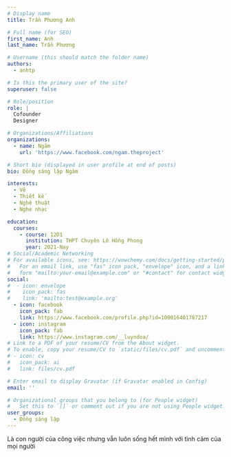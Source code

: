 ```yaml
---
# Display name
title: Trần Phương Anh

# Full name (for SEO)
first_name: Anh
last_name: Trần Phương

# Username (this should match the folder name)
authors:
  - anhtp

# Is this the primary user of the site?
superuser: false

# Role/position
role: |
  Cofounder  
  Designer

# Organizations/Affiliations
organizations:
  - name: Ngăm
    url: 'https://www.facebook.com/ngam.theproject'

# Short bio (displayed in user profile at end of posts)
bio: Đồng sáng lập Ngăm

interests:
  - Vẽ
  - Thiết kế
  - Nghệ thuật
  - Nghe nhạc

education:
  courses:
    - course: 12D1
      institution: THPT Chuyên Lê Hồng Phong
      year: 2021-Nay
# Social/Academic Networking
# For available icons, see: https://wowchemy.com/docs/getting-started/page-builder/#icons
#   For an email link, use "fas" icon pack, "envelope" icon, and a link in the
#   form "mailto:your-email@example.com" or "#contact" for contact widget.
social:
#  - icon: envelope
#    icon_pack: fas
#    link: 'mailto:test@example.org'
  - icon: facebook
    icon_pack: fab
    link: https://www.facebook.com/profile.php?id=100016401787217
  - icon: instagram
    icon_pack: fab
    link: https://www.instagram.com/__luyndoa/
# Link to a PDF of your resume/CV from the About widget.
# To enable, copy your resume/CV to `static/files/cv.pdf` and uncomment the lines below.
# - icon: cv
#   icon_pack: ai
#   link: files/cv.pdf

# Enter email to display Gravatar (if Gravatar enabled in Config)
email: ''

# Organizational groups that you belong to (for People widget)
#   Set this to `[]` or comment out if you are not using People widget.
user_groups:
  - Đồng sáng lập
---
```


Là con người của công việc nhưng vẫn luôn sống hết mình với tình cảm của mọi người 
